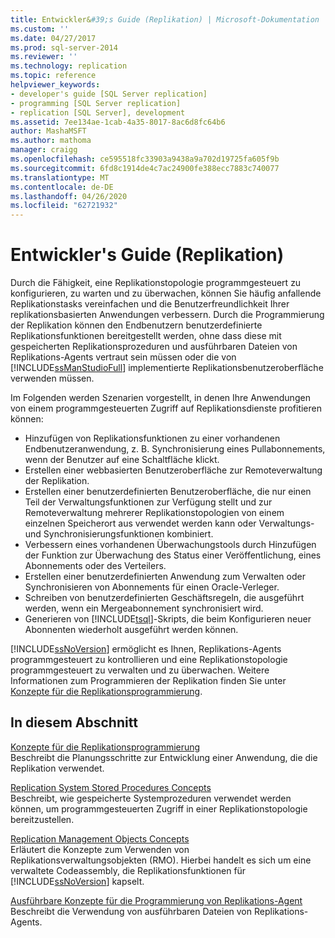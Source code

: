 ```yaml
---
title: Entwickler&#39;s Guide (Replikation) | Microsoft-Dokumentation
ms.custom: ''
ms.date: 04/27/2017
ms.prod: sql-server-2014
ms.reviewer: ''
ms.technology: replication
ms.topic: reference
helpviewer_keywords:
- developer's guide [SQL Server replication]
- programming [SQL Server replication]
- replication [SQL Server], development
ms.assetid: 7ee134ae-1cab-4a35-8017-8ac6d8fc64b6
author: MashaMSFT
ms.author: mathoma
manager: craigg
ms.openlocfilehash: ce595518fc33903a9438a9a702d19725fa605f9b
ms.sourcegitcommit: 6fd8c1914de4c7ac24900fe388ecc7883c740077
ms.translationtype: MT
ms.contentlocale: de-DE
ms.lasthandoff: 04/26/2020
ms.locfileid: "62721932"
---
```

# <a name="developer39s-guide-replication"></a>Entwickler&#39;s Guide (Replikation)
  Durch die Fähigkeit, eine Replikationstopologie programmgesteuert zu konfigurieren, zu warten und zu überwachen, können Sie häufig anfallende Replikationstasks vereinfachen und die Benutzerfreundlichkeit Ihrer replikationsbasierten Anwendungen verbessern. Durch die Programmierung der Replikation können den Endbenutzern benutzerdefinierte Replikationsfunktionen bereitgestellt werden, ohne dass diese mit gespeicherten Replikationsprozeduren und ausführbaren Dateien von Replikations-Agents vertraut sein müssen oder die von [!INCLUDE[ssManStudioFull](../../../includes/ssmanstudiofull-md.md)] implementierte Replikationsbenutzeroberfläche verwenden müssen.  
  
 Im Folgenden werden Szenarien vorgestellt, in denen Ihre Anwendungen von einem programmgesteuerten Zugriff auf Replikationsdienste profitieren können:  
  
-   Hinzufügen von Replikationsfunktionen zu einer vorhandenen Endbenutzeranwendung, z. B. Synchronisierung eines Pullabonnements, wenn der Benutzer auf eine Schaltfläche klickt.   
-   Erstellen einer webbasierten Benutzeroberfläche zur Remoteverwaltung der Replikation.    
-   Erstellen einer benutzerdefinierten Benutzeroberfläche, die nur einen Teil der Verwaltungsfunktionen zur Verfügung stellt und zur Remoteverwaltung mehrerer Replikationstopologien von einem einzelnen Speicherort aus verwendet werden kann oder Verwaltungs- und Synchronisierungsfunktionen kombiniert.    
-   Verbessern eines vorhandenen Überwachungstools durch Hinzufügen der Funktion zur Überwachung des Status einer Veröffentlichung, eines Abonnements oder des Verteilers.    
-   Erstellen einer benutzerdefinierten Anwendung zum Verwalten oder Synchronisieren von Abonnements für einen Oracle-Verleger.    
-   Schreiben von benutzerdefinierten Geschäftsregeln, die ausgeführt werden, wenn ein Mergeabonnement synchronisiert wird.    
-   Generieren von [!INCLUDE[tsql](../../../includes/tsql-md.md)]-Skripts, die beim Konfigurieren neuer Abonnenten wiederholt ausgeführt werden können.  
  
 [!INCLUDE[ssNoVersion](../../../includes/ssnoversion-md.md)] ermöglicht es Ihnen, Replikations-Agents programmgesteuert zu kontrollieren und eine Replikationstopologie programmgesteuert zu verwalten und zu überwachen. Weitere Informationen zum Programmieren der Replikation finden Sie unter [Konzepte für die Replikationsprogrammierung](replication-programming-concepts.md).  
  
## <a name="in-this-section"></a>In diesem Abschnitt  
 [Konzepte für die Replikationsprogrammierung](replication-programming-concepts.md)  
 Beschreibt die Planungsschritte zur Entwicklung einer Anwendung, die die Replikation verwendet.  
  
 [Replication System Stored Procedures Concepts](replication-system-stored-procedures-concepts.md)  
 Beschreibt, wie gespeicherte Systemprozeduren verwendet werden können, um programmgesteuerten Zugriff in einer Replikationstopologie bereitzustellen.  
  
 [Replication Management Objects Concepts](replication-management-objects-concepts.md)  
 Erläutert die Konzepte zum Verwenden von Replikationsverwaltungsobjekten (RMO). Hierbei handelt es sich um eine verwaltete Codeassembly, die Replikationsfunktionen für [!INCLUDE[ssNoVersion](../../../includes/ssnoversion-md.md)] kapselt.  
  
 [Ausführbare Konzepte für die Programmierung von Replikations-Agent](replication-agent-executables-concepts.md)  
 Beschreibt die Verwendung von ausführbaren Dateien von Replikations-Agents.  

  
  
